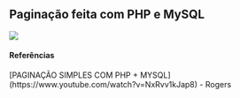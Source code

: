 ## Paginação feita com PHP e MySQL

<img src="https://adegaunibeer.caiorodriguesportfolios.com.br/img_gifs.gif">

<h4>Referências</h4>
[PAGINAÇÃO SIMPLES COM PHP + MYSQL](https://www.youtube.com/watch?v=NxRvv1kJap8) - Rogers